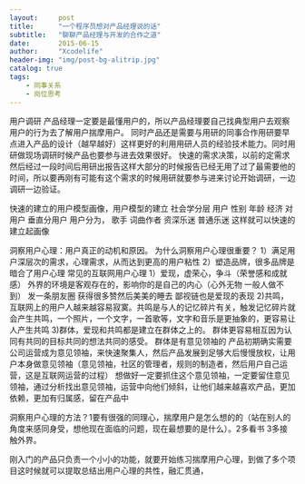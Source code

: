 ```yaml
---
layout:     post
title:      "一个程序员想对产品经理说的话"
subtitle:   "聊聊产品经理与开发的合作之道"
date:       2015-06-15
author:     "Xcodelife"
header-img: "img/post-bg-alitrip.jpg"
catalog: true
tags:
    - 同事关系
    - 岗位思考
---
```


用户调研
产品经理一定要是最懂用户的，所以产品经理要自己找典型用户去观察用户的行为去了解用户揣摩用户。
同时产品还是需要与用研的同事合作用研要早点进入产品的设计（越早越好）这样更好的利用用研人员的经验技术能力。同时用研做现场调研时候产品也要参与进去效果很好。
快速的需求决策，以前的定需求然后经过一段时间后用研出报告这样大部分的时候报告已经无用了过了最需要他的时间，所以要再刚有可能有这个需求的时候用研就要参与进来讨论开始调研，一边调研一边验证。

快速的建立的用户模型画像，用户模型的建立
社会学分层 用户  性别 年龄 经济 对用户
垂直分用户 用户分为， 歌手 词曲作者 资深乐迷 普通乐迷
这样就可以快速的建立起画像

洞察用户心理：用户真正的动机和原因。
为什么洞察用户心理很重要？
1）满足用户深层次的需求，心理需求，从而达到更高的用户粘性
2）塑造品牌，很多品牌是暗合了用户心理
常见的互联网用户心理
1）爱现，虚荣心，争斗（荣誉感和成就感）
外界的环境是客观存在的，影响你的是自己的内心（心外无物 一般人做不到）
发一条朋友圈 获得很多赞然后美美的睡去
鄙视链也是爱现的表现
2)共鸣，互联网上的用户人越来越容易寂寞。共鸣是与人的记忆碎片有关，触发记忆碎片就会产生共鸣，一个照片，一个文字，一首歌等，文字和音乐是更抽象的，更容易让人产生共鸣
3)群体，爱现和共鸣都是建立在群体之上的。
群体更容易相互因为认同有共同的目标共同的想法共同的感受。
群体是有意见领袖的
产品初期确实需要公司运营成为意见领袖，来快速聚集人，然后产品发展到足够大后慢慢放权，让用户本身做意见领袖（意见领袖，社区的管理者，规则的制造者，然后用户自己运营，这是互联网运营的过程）
想做好一定要抓住这个意见领袖，一定要留住意见领袖，通过分析找出意见领袖，运营中向他们倾斜，让他们越来越喜欢产品，更加依赖，更加有归属感，留在产品中

洞察用户心理的方法？1要有很强的同理心，揣摩用户是怎么想的的（站在别人的角度来感同身受，想他现在面临的问题，现在最想要的是什么）。2多看书 3多接触外界。

刚入门的产品只负责一个小小的功能，就要开始练习揣摩用户心理，到做了多个项目这时候就可以提取总结出用户心理的共性，融汇贯通，








